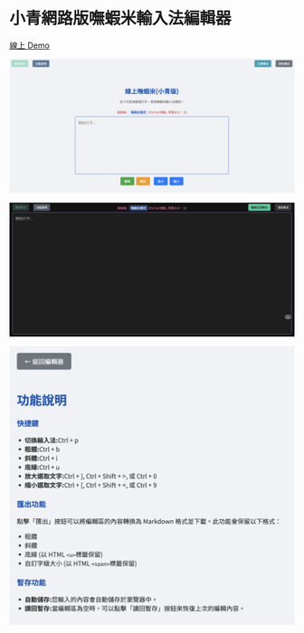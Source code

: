 # 小青網路版嘸蝦米輸入法編輯器  

[線上 Demo](https://liu.wayne65.cc)  
  
![image](https://raw.githubusercontent.com/WayneChang65/web-liu/master/img/main_1.png)  
  
![image](https://raw.githubusercontent.com/WayneChang65/web-liu/master/img/main_2.png)  
  
![image](https://raw.githubusercontent.com/WayneChang65/web-liu/master/img/main_3.png)  
